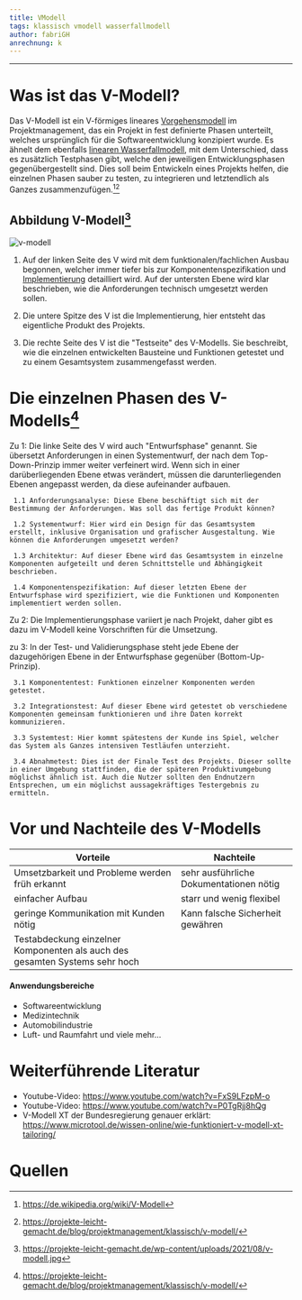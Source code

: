 ```yaml
---
title: VModell
tags: klassisch vmodell wasserfallmodell
author: fabriGH
anrechnung: k
---
```


---

# Was ist das V-Modell?

Das V-Modell ist ein V-förmiges lineares [Vorgehensmodell](https://de.wikipedia.org/wiki/Vorgehensmodell_zur_Softwareentwicklung) im Projektmanagement, das ein Projekt in fest definierte Phasen unterteilt, welches ursprünglich für die Softwareentwicklung konzipiert wurde. Es ähnelt dem ebenfalls [linearen Wasserfallmodell](https://github.com/ManagingProjectsSuccessfully/ManagingProjectsSuccessfully.github.io/blob/main/kb/Wasserfall_Modell.md), mit dem Unterschied, dass es zusätzlich Testphasen gibt, welche den jeweiligen Entwicklungsphasen gegenübergestellt sind. Dies soll beim Entwickeln eines Projekts helfen, die einzelnen Phasen sauber zu testen, zu integrieren und letztendlich als Ganzes zusammenzufügen.[^1][^2] 

## Abbildung V-Modell[^3]

![v-modell](https://user-images.githubusercontent.com/92790072/142849508-172e4421-7a7d-435e-bc29-652fe4992df0.jpg)


1. Auf der linken Seite des V wird mit dem funktionalen/fachlichen Ausbau begonnen, welcher immer tiefer bis zur Komponentenspezifikation und [Implementierung](https://de.wikipedia.org/wiki/Implementierung) detailliert wird. Auf der untersten Ebene wird klar beschrieben, wie die Anforderungen technisch umgesetzt werden sollen.

2. Die untere Spitze des V ist die Implementierung, hier entsteht das eigentliche Produkt des Projekts.

3. Die rechte Seite des V ist die "Testseite" des V-Modells. Sie beschreibt, wie die einzelnen entwickelten Bausteine und Funktionen getestet und zu einem Gesamtsystem zusammengefasst werden.

# Die einzelnen Phasen des V-Modells[^2]
Zu 1: Die linke Seite des V wird auch "Entwurfsphase" genannt. Sie übersetzt Anforderungen in einen Systementwurf, der nach dem Top-Down-Prinzip immer weiter verfeinert wird. Wenn sich in einer darüberliegenden Ebene etwas verändert, müssen die darunterliegenden Ebenen angepasst werden, da diese aufeinander aufbauen.
  
     1.1 Anforderungsanalyse: Diese Ebene beschäftigt sich mit der Bestimmung der Anforderungen. Was soll das fertige Produkt können?
  
     1.2 Systementwurf: Hier wird ein Design für das Gesamtsystem erstellt, inklusive Organisation und grafischer Ausgestaltung. Wie können die Anforderungen umgesetzt werden?
 
     1.3 Architektur: Auf dieser Ebene wird das Gesamtsystem in einzelne Komponenten aufgeteilt und deren Schnittstelle und Abhängigkeit beschrieben.
  
     1.4 Komponentenspezifikation: Auf dieser letzten Ebene der Entwurfsphase wird spezifiziert, wie die Funktionen und Komponenten implementiert werden sollen.

Zu 2: Die Implementierungsphase variiert je nach Projekt, daher gibt es dazu im V-Modell keine Vorschriften für die Umsetzung.

zu 3: In der Test- und Validierungsphase steht jede Ebene der dazugehörigen Ebene in der Entwurfsphase gegenüber (Bottom-Up-Prinzip).
     
     3.1 Komponententest: Funktionen einzelner Komponenten werden getestet.
     
     3.2 Integrationstest: Auf dieser Ebene wird getestet ob verschiedene Komponenten gemeinsam funktionieren und ihre Daten korrekt kommunizieren.
     
     3.3 Systemtest: Hier kommt spätestens der Kunde ins Spiel, welcher das System als Ganzes intensiven Testläufen unterzieht.
     
     3.4 Abnahmetest: Dies ist der Finale Test des Projekts. Dieser sollte in einer Umgebung stattfinden, die der späteren Produktivumgebung möglichst ähnlich ist. Auch die Nutzer sollten den Endnutzern Entsprechen, um ein möglichst aussagekräftiges Testergebnis zu ermitteln.

# Vor und Nachteile des V-Modells
|Vorteile|Nachteile|
|---|---|
|Umsetzbarkeit und Probleme werden früh erkannt|sehr ausführliche Dokumentationen nötig|
|einfacher Aufbau|starr und wenig flexibel|
|geringe Kommunikation mit Kunden nötig|Kann falsche Sicherheit gewähren|
|Testabdeckung einzelner Komponenten als auch des gesamten Systems sehr hoch||

#### Anwendungsbereiche
- Softwareentwicklung 
- Medizintechnik
- Automobilindustrie
- Luft- und Raumfahrt
  und viele mehr...
  
# Weiterführende Literatur

* Youtube-Video: https://www.youtube.com/watch?v=FxS9LFzpM-o
* Youtube-Video: https://www.youtube.com/watch?v=P0TgRjj8hQg
* V-Modell XT der Bundesregierung genauer erklärt: https://www.microtool.de/wissen-online/wie-funktioniert-v-modell-xt-tailoring/

# Quellen

[^1]: https://de.wikipedia.org/wiki/V-Modell
[^2]: https://projekte-leicht-gemacht.de/blog/projektmanagement/klassisch/v-modell/
[^3]: https://projekte-leicht-gemacht.de/wp-content/uploads/2021/08/v-modell.jpg


